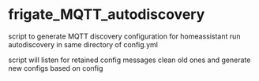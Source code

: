 # frigate_MQTT_autodiscovery
script to generate MQTT discovery configuration for homeassistant
run autodiscovery in same directory of config.yml

script will listen for retained config messages
clean old ones and generate new configs based on config

